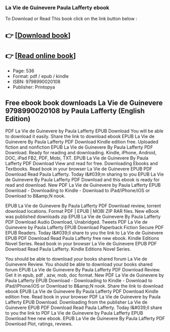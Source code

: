 ### La Vie de Guinevere Paula Lafferty ebook

To Download or Read This book click on the link button below :

## 👉  [**[Download book](http://ebooksharez.info/download.php?group=book&from=github.com&id=720278&lnk=1066 "Download book")**]

## 👉  [**[Read online book](http://ebooksharez.info/download.php?group=book&from=github.com&id=720278&lnk=1066 "Read online book")**]


* Page: 536
* Format: pdf / epub / kindle
* ISBN: 9798990020108
* Publisher: Printopya



## Free ebook book downloads La Vie de Guinevere 9798990020108 by Paula Lafferty (English Edition)


PDF La Vie de Guinevere by Paula Lafferty EPUB Download You will be able to download it easily. Share the link to download ebook EPUB La Vie de Guinevere By Paula Lafferty PDF Download Kindle edition free. Uploaded fiction and nonfiction EPUB La Vie de Guinevere By Paula Lafferty PDF Download. Ready for reading and downloading. Kindle, iPhone, Android, DOC, iPad FB2, PDF, Mobi, TXT. EPUB La Vie de Guinevere By Paula Lafferty PDF Download View and read for free. Downloading Ebooks and Textbooks. Read book in your browser La Vie de Guinevere EPUB PDF Download Read Paula Lafferty. Today I&amp;#039;m sharing to you EPUB La Vie de Guinevere By Paula Lafferty PDF Download and this ebook is ready for read and download. New PDF La Vie de Guinevere by Paula Lafferty EPUB Download - Downloading to Kindle - Download to iPad/iPhone/iOS or Download to B&amp;amp;N nook.

EPUB La Vie de Guinevere By Paula Lafferty PDF Download review, torrent download locations. Format PDF | EPUB | MOBI ZIP RAR files. New eBook was published downloads zip EPUB La Vie de Guinevere By Paula Lafferty PDF Download Audio Download, Unabridged. Tweets PDF La Vie de Guinevere by Paula Lafferty EPUB Download Paperback Fiction Secure PDF EPUB Readers. Today I&amp;#039;ll share to you the link to La Vie de Guinevere EPUB PDF Download Read Paula Lafferty free new ebook. Kindle Editions Novel Series. Read book in your browser La Vie de Guinevere EPUB PDF Download Read Paula Lafferty. Kindle Editions Novel Series.

You should be able to download your books shared forum La Vie de Guinevere Review. You should be able to download your books shared forum EPUB La Vie de Guinevere By Paula Lafferty PDF Download Review. Get it in epub, pdf , azw, mob, doc format. New PDF La Vie de Guinevere by Paula Lafferty EPUB Download - Downloading to Kindle - Download to iPad/iPhone/iOS or Download to B&amp;amp;N nook. Share the link to download ebook EPUB La Vie de Guinevere By Paula Lafferty PDF Download Kindle edition free. Read book in your browser PDF La Vie de Guinevere by Paula Lafferty EPUB Download. Downloading from the publisher La Vie de Guinevere EPUB PDF Download Read Paula Lafferty. Today I&amp;#039;ll share to you the link to PDF La Vie de Guinevere by Paula Lafferty EPUB Download free new ebook. EPUB La Vie de Guinevere By Paula Lafferty PDF Download Plot, ratings, reviews.





